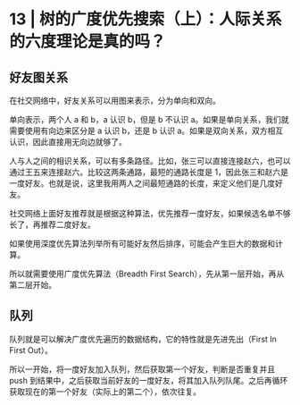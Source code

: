 # 13 | 树的广度优先搜索（上）：人际关系的六度理论是真的吗？

## 好友图关系

在社交网络中，好友关系可以用图来表示，分为单向和双向。

单向表示，两个人 a 和 b，a 认识 b，但是 b 不认识 a。如果是单向关系，我们就需要使用有向边来区分是 a 认识 b，还是 b 认识 a。如果是双向关系，双方相互认识，因此直接用无向边就够了。

人与人之间的相识关系，可以有多条路径。比如，张三可以直接连接赵六，也可以通过王五来连接赵六。比较这两条通路，最短的通路长度是 1，因此张三和赵六是一度好友。也就是说，这里我用两人之间最短通路的长度，来定义他们是几度好友。

社交网络上面好友推荐就是根据这种算法，优先推荐一度好友，如果候选名单不够长了，再推荐二度好友。

如果使用深度优先算法列举所有可能好友然后排序，可能会产生巨大的数据和计算。

所以就需要使用广度优先算法（Breadth First Search），先从第一层开始，再从第二层开始。

## 队列

队列就是可以解决广度优先遍历的数据结构，它的特性就是先进先出（First In First Out）。

所以一开始，将一度好友加入队列，然后获取第一个好友，判断是否重复并且 push 到结果中，之后获取当前好友的一度好友，将其加入队列队尾。之后再循环获取现在的第一个好友（实际上的第二个），依次往复。
